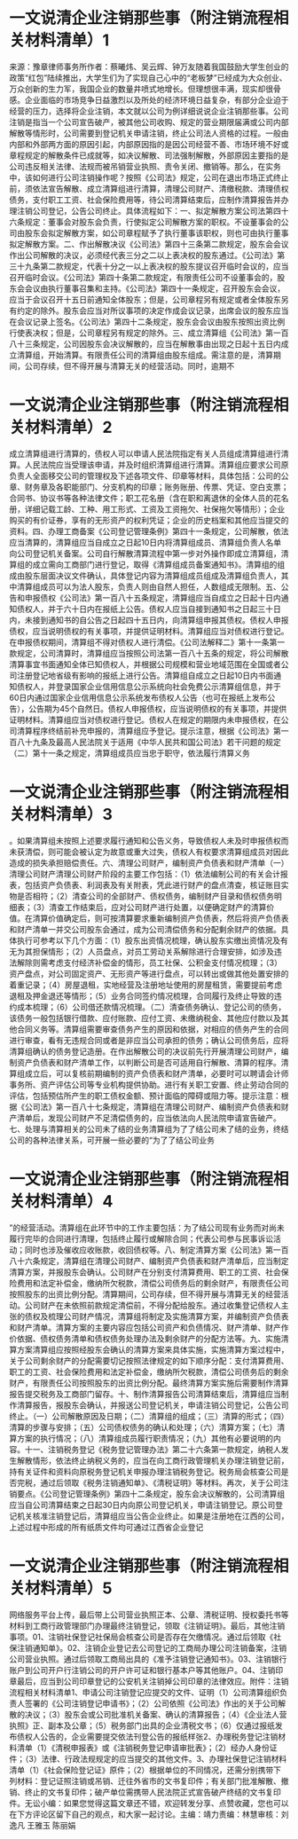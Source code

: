 # 一文说清企业注销那些事（附注销流程相关材料清单）1

来源：豫章律师事务所作者：蔡曦炜、吴云辉、钟万友随着我国鼓励大学生创业的政策“红包”陆续推出，大学生们为了实现自己心中的“老板梦”已经成为大众创业、万众创新的生力军，我国企业的数量井喷式地增长。但理想很丰满，现实却很骨感。企业面临的市场竞争日益激烈以及所处的经济环境日益复杂，有部分企业迫于经营的压力，选择将企业注销，本文就以公司为例详细说说企业注销那些事。公司注销是指当一个公司宣告破产，被其他公司收购、规定的营业期限届满或公司内部解散等情形时，公司需要到登记机关申请注销，终止公司法人资格的过程。一般由内部和外部两方面的原因引起，内部原因指的是因公司经营不善、市场环境不好或章程规定的解散条件已成就等，如决议解散、司法强制解散，外部原因主要指的是公司违反相关法律、法规而被吊销营业执照、责令关闭、撤销等。那么，在实务中，该如何进行公司注销操作呢？按照《公司法》规定，公司在退出市场正式终止前，须依法宣告解散、成立清算组进行清算，清理公司财产、清缴税款、清理债权债务，支付职工工资、社会保险费用等，待公司清算结束后，应制作清算报告并办理注销公司登记，公告公司终止。具体流程如下：一、拟定解散方案公司法第四十六条规定：董事会对股东会负责，行使拟定公司解散方案的职权。不设董事会的公司由股东会拟定解散方案，如公司章程赋予了执行董事该职权，则也可由执行董事拟定解散方案。二、作出解散决议《公司法》第四十三条第二款规定，股东会会议作出公司解散的决议，必须经代表三分之二以上表决权的股东通过。《公司法》第三十九条第二款规定，代表十分之一以上表决权的股东提议召开临时会议的，应当召开临时会议。《公司法》第四十条第二款规定，有限责任公司不设董事会的，股东会会议由执行董事召集和主持。《公司法》第四十一条规定，召开股东会会议，应当于会议召开十五日前通知全体股东；但是，公司章程另有规定或者全体股东另有约定的除外。股东会应当对所议事项的决定作成会议记录，出席会议的股东应当在会议记录上签名。《公司法》第四十二条规定，股东会会议由股东按照出资比例行使表决权；但是，公司章程另有规定的除外。三、成立清算组《公司法》第一百八十三条规定，公司因股东会决议解散的，应当在解散事由出现之日起十五日内成立清算组，开始清算。有限责任公司的清算组由股东组成。需注意的是，清算期间，公司存续，但不得开展与清算无关的经营活动。同时，逾期不

# 一文说清企业注销那些事（附注销流程相关材料清单）2

成立清算组进行清算的，债权人可以申请人民法院指定有关人员组成清算组进行清算。人民法院应当受理该申请，并及时组织清算组进行清算。清算组应要求公司原负责人全面移交公司的管理权及下述各项文件、印章等材料，具体包括：公司的公章、财务章及各职能部门、分支机构的印章；账务账册、传票、凭证、空白支票；合同书、协议书等各种法律文件；职工花名册（含在职和离退休的全体人员的花名册，详细记载工龄、工种、用工形式、工资及工资拖欠、社保拖欠等情形）；企业购买的有价证券，享有的无形资产的权利凭证；企业的历史档案和其他应当提交的资料。四、办理工商备案《公司登记管理条例》第四十一条规定，公司解散，依法应当清算的，清算组应当自成立之日起10日内将清算组成员、清算组负责人名单向公司登记机关备案。公司自行解散清算流程中第一步对外操作即成立清算组，清算组的成立需向工商部门进行登记，取得《清算组成员备案通知书》。清算组的组成由股东层面决议文件确认，具体登记内容为清算组成员组成及清算组负责人，其中清算组成员可以为法人股东，负责人则由自然人担任，人数组成无限制。五、公告和申报债权《公司法》第一百八十五条规定，清算组应当自成立之日起十日内通知债权人，并于六十日内在报纸上公告。债权人应当自接到通知书之日起三十日内，未接到通知书的自公告之日起四十五日内，向清算组申报其债权。债权人申报债权，应当说明债权的有关事项，并提供证明材料。清算组应当对债权进行登记。在申报债权期间，清算组不得对债权人进行清偿。《公司法解释二》第十一条第一款规定，公司清算时，清算组应当按照公司法第一百八十五条的规定，将公司解散清算事宜书面通知全体已知债权人，并根据公司规模和营业地域范围在全国或者公司注册登记地省级有影响的报纸上进行公告。清算组自成立之日起10日内书面通知债权人，并登录国家企业信用信息公示系统向社会免费公示清算组信息，并于60日内通过国家企业信用信息公示系统发布债权人公告（也可在报纸上发布公告），公告期为45个自然日。债权人申报债权，应当说明债权的有关事项，并提供证明材料。清算组应当对债权进行登记。债权人在规定的期限内未申报债权，在公司清算程序终结前补充申报的，清算组应予登记。提示注意，根据《公司法》第一百八十九条及最高人民法院关于适用《中华人民共和国公司法》若干问题的规定（二）第十一条之规定，清算组成员应当忠于职守，依法履行清算义务

# 一文说清企业注销那些事（附注销流程相关材料清单）3

。如果清算组未按照上述要求履行通知和公告义务，导致债权人未及时申报债权而未获清偿，则可能会被认定为故意或重大过失，债权人有权要求清算组成员对因此造成的损失承担赔偿责任。六、清理公司财产，编制资产负债表和财产清单（一）清理公司财产清理公司财产阶段的主要工作包括：（1）依法编制公司的有关会计报表，包括资产负债表、利润表及有关附表，凭此进行财产的盘点清查，核证账目实物是否相符；（2）清查公司的全部财产、债权债务，编制财产目录和债权债务明细表；（3）清查工作结束后，应对公司财产进行处置，以便确定财产的清算价值。在清算价值确定后，则可按清算要求重新编制资产负债表，然后将资产负债表和财产清单一并交公司股东会通过，成为公司清偿债务和分配剩余财产的依据。具体执行可参考以下几个方面：（1）股东出资情况梳理，确认股东实缴出资情况及有无为其担保情形；（2）人员盘点，对员工劳动关系解除进行合理安排，如涉及违法解除则需考虑支付经济补偿金的情形，员工社保、公积金支付情况梳理；（3）资产盘点，对公司固定资产、无形资产等进行盘点，可以转出或做其他处置安排的着重记录；（4）房屋退租，实地经营及注册地址使用的房屋租赁，需要提前考虑退租及押金退还等情形；（5）业务合同签约情况梳理，合同履行及终止导致的违约成本梳理；（6）公司借还款情况梳理。（二）清查债务确认、登记公司的债务，该债务一般包括银行借款、应付账款、应付工资、未缴纳税金、其他应付款以及其他合同义务等。清算组需要审查债务产生的原因和依据，对相应的债务产生的合同进行审查，看有无违规合同或者是非应当公司承担的债务；确认公司债务后，应将清算组确认的债务登记造册。在作出解散公司的决议前先行开展清理公司财产，编制资产负债表和财产清单工作，以判断公司是否可适用自行解散、清算的程序。清算组成立后，可以复核前期编制的资产负债表和财产清单，必要时可以聘请会计师事务所、资产评估公司等专业机构提供协助。进行有关职工安置、终止劳动合同的评估，包括预估所产生的职工债权金额、预计面临的障碍或阻力等。提示注意：根据《公司法》第一百八十七条规定，清算组在清理公司财产、编制资产负债表和财产清单后，发现公司财产不足清偿债务的，应当依法向人民法院申请宣告破产。七、处理与清算相关的公司未了结的业务清算组为了了结公司未了结的业务，终结公司的各种法律关系，可开展一些必要的“为了了结公司业务

# 一文说清企业注销那些事（附注销流程相关材料清单）4

”的经营活动。清算组在此环节中的工作主要包括：为了结公司现有业务而对尚未履行完毕的合同进行清理，包括终止履行或解除合同；代表公司参与民事诉讼活动；同时也涉及催收应收账款，收回债权等。八、制定清算方案《公司法》第一百八十六条规定，清算组在清理公司财产、编制资产负债表和财产清单后，应当制定清算方案，并报股东会确认。公司财产在分别支付清算费用、职工的工资、社会保险费用和法定补偿金，缴纳所欠税款，清偿公司债务后的剩余财产，有限责任公司按照股东的出资比例分配。清算期间，公司存续，但不得开展与清算无关的经营活动。公司财产在未依照前款规定清偿前，不得分配给股东。通过收集登记债权人主张的债权及梳理公司财产情况，清算组将制定及实施清算方案，并编制资产负债表和财产清单。清算方案的主要内容应包括公司资产和负债情况、财产清单、财产作价依据、债权债务清单和债权债务处理办法及剩余财产的分配方法等。九、实施清算方案清算组应按照经股东会确认的清算方案来具体实施，实施清算方案过程中，关于公司剩余财产的分配需要切记按照法律规定的如下顺序分配：支付清算费用、职工的工资、社会保险费用和法定补偿金，缴纳所欠税款，清偿公司债务后的剩余财产，有限责任公司按照股东的出资比例分配。最终清算方案实施后需要制作清算报告提交税务及工商部门留存。十、制作清算报告公司清算结束后，清算组应当制作清算报告，报股东会确认，并报送公司登记机关，申请注销公司登记，公告公司终止。（一）公司解散原因及日期；（二）清算组的组成；（三）清算的形式；（四）清算的步骤与安排；（五）公司债权债务的确认和处理；（六）清算方案；（七）清算方案的执行情况；（八）清算组成员履行职责情况；（九）其他有必要说明的内容。十一、注销税务登记《税务登记管理办法》第二十六条第一款规定，纳税人发生解散情形，依法终止纳税义务的，应当在向工商行政管理机关办理注销登记前，持有关证件和资料向原税务登记机关申报办理注销税务登记。税务局会核查公司是否完税，通过后领取《税务注销通知单》、《清税证明》等材料。再次，关于公司注销要点。《公司登记管理条例》第四十二条规定，股东会决议解散的，公司清算组应当自公司清算结束之日起30日内向原公司登记机关，申请注销登记。原公司登记机关核准注销登记后，清算组应当公告企业终止。如果是注册地在江西的公司，上述过程中形成的所有纸质文件均可通过江西省企业登记

# 一文说清企业注销那些事（附注销流程相关材料清单）5

网络服务平台上传，最后带上公司营业执照正本、公章、清税证明、授权委托书等材料到工商行政管理部门办理最终注销登记，领取《注销证明》。最后，其他注销事项。01、注销社保登记社保局会核查公司是否存在欠缴情况。通过后领取《社保注销通知单》。02、注销企业登记去公司登记的工商局办理公司注销备案，注销公司营业执照。通过后领取工商局出具的《准予注销登记通知书》。03、注销银行账户到公司开户行注销公司的开户许可证和银行基本户等其他账户。04、注销印章最后，应当到公司印章登记的公安机关注销掉公司印章的法律效应。附件：注销流程相关材料清单1、申请公司注销登记应提交的文件、证明（1）公司清算组织负责人签署的《公司注销登记申请书》；（2）公司依照《公司法》作出的关于公司解散的决议；（3）股东会或公司批准机关备案、确认的清算报告；（4）《企业法人营执照》正、副本及公章；（5）税务部门出具的企业清税文书；（6）仅通过报纸发布债权人公告的，企业需要提交依法刊登公告的报纸样张2、办理税务登记注销材料清单（1）《清税申报表》或《注销税务登记申请审批表》；（2）经办人身份证件；（3）法律、行政法规规定的应当提交的其他文件。3、办理社保登记注销材料清单（1）《社会保险登记证》原件；（2）根据单位的不同情况，还需分别携带下列材料：登记证照注销或吊销、迁往外省市的文书复印件；有关部门批准解散、撤销、终止的文书复印件；破产单位需携带人民法院正式宣告破产终结的文书复印件。无讼小编：如果您觉得这篇文章还不错，欢迎转发分享、点赞收藏，您也可以在下方评论区留下自己的观点，和大家一起讨论。主编：靖力责编：林慧审核：刘逸凡 王雅玉 陈丽娟 


